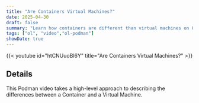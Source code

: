 ```yaml
---
title: "Are Containers Virtual Machines?"
date: 2025-04-30
draft: false
summary: "Learn how containers are different than virtual machines on Oracle Linux."
tags: ["ol", "video","ol-podman"]
showDate: true
---
```


{{< youtube id="htCNUuoBl6Y" title="Are Containers Virtual Machines?" >}}

## Details

This Podman video takes a high-level approach to describing the differences between a Container and a Virtual Machine.

